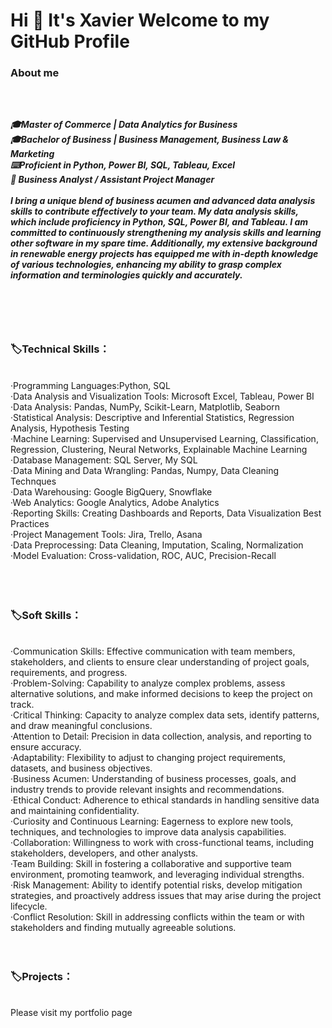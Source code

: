 <h1>Hi 👋 It's Xavier Welcome to my GitHub Profile</h1>

<h3>About me<h3><br>

<h5>🎓Master of Commerce | Data Analytics for Business<br>
🎓Bachelor of Business | Business Management, Business Law & Marketing<br>
⌨️Proficient in Python, Power BI, SQL, Tableau, Excel<br>
💼 Business Analyst / Assistant Project Manager
  <br>
<br>
I bring a unique blend of business acumen and advanced data analysis skills to contribute effectively to your team. My data analysis skills, which include proficiency in Python, SQL, Power BI, and Tableau. I am committed to continuously strengthening my analysis skills and learning other software in my spare time. Additionally, my extensive background in renewable energy projects has equipped me with in-depth knowledge of various technologies, enhancing my ability to grasp complex information and terminologies quickly and accurately.<h5>
<br>
  <br>
  <br>
<h3>🏷️Technical Skills：</h3><br>
·Programming Languages:Python, SQL <br>
·Data Analysis and Visualization Tools: Microsoft Excel, Tableau, Power BI<br>
·Data Analysis: Pandas, NumPy, Scikit-Learn, Matplotlib, Seaborn<br>
·Statistical Analysis: Descriptive and Inferential Statistics, Regression Analysis, Hypothesis Testing<br>
·Machine Learning: Supervised and Unsupervised Learning, Classification, Regression, Clustering, Neural Networks, Explainable Machine Learning<br>
·Database Management: SQL Server, My SQL<br>
·Data Mining and Data Wrangling: Pandas, Numpy, Data Cleaning Technques<br>
·Data Warehousing: Google BigQuery, Snowflake<br>
·Web Analytics: Google Analytics, Adobe Analytics<br>
·Reporting Skills: Creating Dashboards and Reports, Data Visualization Best Practices<br>
·Project Management Tools: Jira, Trello, Asana<br>
·Data Preprocessing: Data Cleaning, Imputation, Scaling, Normalization<br>
·Model Evaluation: Cross-validation, ROC, AUC, Precision-Recall<br>
<br>
<br>
<br>

<h3>🏷️Soft Skills：</h3><br>
·Communication Skills: Effective communication with team members, stakeholders, and clients to ensure clear understanding of project goals, requirements, and progress.<br>
·Problem-Solving: Capability to analyze complex problems, assess alternative solutions, and make informed decisions to keep the project on track.<br>
·Critical Thinking: Capacity to analyze complex data sets, identify patterns, and draw meaningful conclusions.<br>
·Attention to Detail: Precision in data collection, analysis, and reporting to ensure accuracy.<br>
·Adaptability: Flexibility to adjust to changing project requirements, datasets, and business objectives.<br>
·Business Acumen: Understanding of business processes, goals, and industry trends to provide relevant insights and recommendations.<br>
·Ethical Conduct: Adherence to ethical standards in handling sensitive data and maintaining confidentiality.<br>
·Curiosity and Continuous Learning: Eagerness to explore new tools, techniques, and technologies to improve data analysis capabilities.<br>
·Collaboration: Willingness to work with cross-functional teams, including stakeholders, developers, and other analysts.<br>
·Team Building: Skill in fostering a collaborative and supportive team environment, promoting teamwork, and leveraging individual strengths.<br>
·Risk Management: Ability to identify potential risks, develop mitigation strategies, and proactively address issues that may arise during the project lifecycle.<br>
·Conflict Resolution: Skill in addressing conflicts within the team or with stakeholders and finding mutually agreeable solutions.<br>

<br>
<br>

<h3>🏷️Projects：</h3><br>
Please visit my portfolio page
